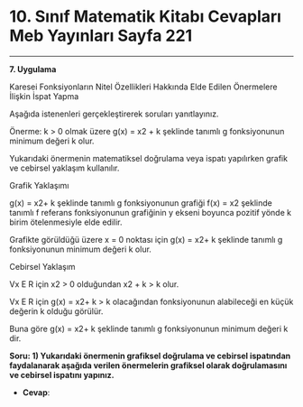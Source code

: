 # 10. Sınıf Matematik Kitabı Cevapları Meb Yayınları Sayfa 221

---

**7. Uygulama**

Karesei Fonksiyonların Nitel Özellikleri Hakkında Elde Edilen Önermelere İlişkin İspat Yapma

 Aşağıda istenenleri gerçekleştirerek soruları yanıtlayınız.

 Önerme: k > 0 olmak üzere g(x) = x2 + k şeklinde tanımlı g fonksiyonunun minimum değeri k olur.

 Yukarıdaki önermenin matematiksel doğrulama veya ispatı yapılırken grafik ve cebirsel yaklaşım kullanılır.

 Grafik Yaklaşımı

 g(x) = x2+ k şeklinde tanımlı g fonksiyonunun grafiği f(x) = x2 şeklinde tanımlı f referans fonksiyonunun grafiğinin y ekseni boyunca pozitif yönde k birim ötelenmesiyle elde edilir.

 Grafikte görüldüğü üzere x = 0 noktası için g(x) = x2+ k şeklinde tanımlı g fonksiyonunun minimum değeri k olur.

 Cebirsel Yaklaşım

 Vx E R için x2 > 0 olduğundan x2 + k > k olur.

 Vx E R için g(x) = x2+ k > k olacağından fonksiyonunun alabileceği en küçük değerin k olduğu görülür.

 Buna göre g(x) = x2+ k şeklinde tanımlı g fonksiyonunun minimum değeri k dir.

**Soru: 1) Yukarıdaki önermenin grafiksel doğrulama ve cebirsel ispatından faydalanarak aşağıda verilen önermelerin grafiksel olarak doğrulamasını ve cebirsel ispatını yapınız.**

-   **Cevap**: